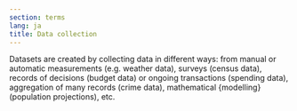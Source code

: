 ```yaml
---
section: terms
lang: ja
title: Data collection
---
```


Datasets are created by collecting data in different ways: from manual or automatic measurements (e.g. weather data), surveys (census data), records of decisions (budget data) or ongoing transactions (spending data), aggregation of many records (crime data), mathematical {modelling} (population projections), etc. 